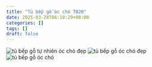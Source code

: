 ```yaml
---
title: "Tủ bếp gỗ óc chó TB20"
date: 2025-03-28T06:10:29+00:00
categories: []
tags: []
draft: false
---
```

![tủ bếp gỗ tự nhiên óc chó đẹp](/img/tu-bep/tb20/tu-bep-go-oc-cho-tb20-1.webp)
![tủ bếp gỗ óc chó đẹp](/img/tu-bep/tb20/tu-bep-go-oc-cho-tb20-2.webp)
![tủ bếp gỗ óc chó](/img/tu-bep/tb20/tu-bep-go-oc-cho-tb20-3.webp)